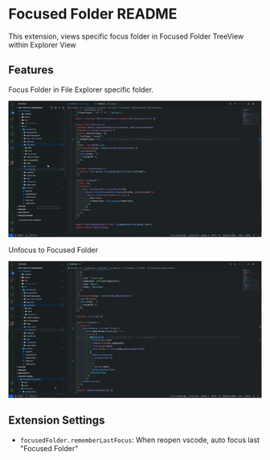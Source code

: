 # Focused Folder README
This extension, views specific focus folder in Focused Folder TreeView within Explorer View

## Features
Focus Folder in File Explorer specific folder.

![Focus Folder!](images/focusFolder.gif)

Unfocus to Focused Folder 

![Focus Folder!](images/unfocusFolder.gif)

## Extension Settings

* `focusedFolder.rememberLastFocus`: When reopen vscode, auto focus last "Focused Folder"